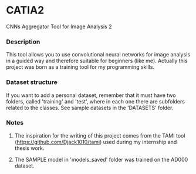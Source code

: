 # CATIA2
 CNNs Aggregator Tool for Image Analysis 2
 
### Description
This tool allows you to use convolutional neural networks for image analysis in a guided way and therefore suitable for beginners (like me).
Actually this project was born as a training tool for my programming skills.

### Dataset structure
If you want to add a personal dataset, remember that it must have two folders, called 'training' and 'test', where in each one there are subfolders related to the classes.
See sample datasets in the 'DATASETS' folder.

### Notes
1) The inspiration for the writing of this project comes from the TAMI tool (https://github.com/Djack1010/tami) used during my internship and thesis work.

2) The SAMPLE model in 'models_saved' folder was trained on the AD000 dataset.
